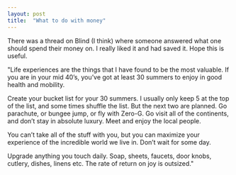 ```yaml
---
layout: post
title:  "What to do with money"
---
```


There was a thread on Blind (I think) where someone answered what one should spend their money on. I really liked it and had saved it. Hope this is useful.

"Life experiences are the things that I have found to be the most valuable. If you are in your mid 40’s, you’ve got at least 30 summers to enjoy in good health and mobility.

Create your bucket list for your 30 summers. I usually only keep 5 at the top of the list, and some times shuffle the list. But the next two are planned. Go parachute, or bungee jump, or fly with Zero-G. Go visit all of the continents, and don’t stay in absolute luxury. Meet and enjoy the local people.

You can’t take all of the stuff with you, but you can maximize your experience of the incredible world we live in. Don’t wait for some day.

Upgrade anything you touch daily. Soap, sheets, faucets, door knobs, cutlery, dishes, linens etc. The rate of return on joy is outsized."
